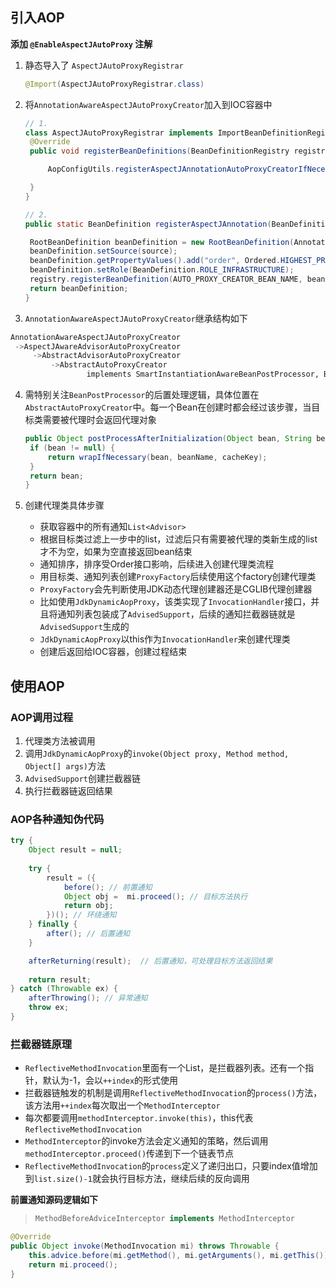 ## 引入AOP

**添加 `@EnableAspectJAutoProxy` 注解**

1. 静态导入了 `AspectJAutoProxyRegistrar`

   ```java
   @Import(AspectJAutoProxyRegistrar.class) 
   ```

2. 将`AnnotationAwareAspectJAutoProxyCreator`加入到IOC容器中

   ```Java
   // 1. 
   class AspectJAutoProxyRegistrar implements ImportBeanDefinitionRegistrar {
   	@Override
   	public void registerBeanDefinitions(BeanDefinitionRegistry registry) {
   
   		AopConfigUtils.registerAspectJAnnotationAutoProxyCreatorIfNecessary(registry);
   
   	}
   }
   
   // 2.
   public static BeanDefinition registerAspectJAnnotation(BeanDefinitionRegistry registry) {
   
   	RootBeanDefinition beanDefinition = new RootBeanDefinition(AnnotationAwareAspectJAutoProxyCreator.class);
   	beanDefinition.setSource(source);
   	beanDefinition.getPropertyValues().add("order", Ordered.HIGHEST_PRECEDENCE);
   	beanDefinition.setRole(BeanDefinition.ROLE_INFRASTRUCTURE);
   	registry.registerBeanDefinition(AUTO_PROXY_CREATOR_BEAN_NAME, beanDefinition);
   	return beanDefinition;
   }
   ```

3.  `AnnotationAwareAspectJAutoProxyCreator`继承结构如下

   ```Python
   AnnotationAwareAspectJAutoProxyCreator
   	->AspectJAwareAdvisorAutoProxyCreator
   		->AbstractAdvisorAutoProxyCreator
   			->AbstractAutoProxyCreator
   					implements SmartInstantiationAwareBeanPostProcessor, BeanFactoryAware
   ```

4. 需特别关注`BeanPostProcessor`的后置处理逻辑，具体位置在`AbstractAutoProxyCreator`中。每一个Bean在创建时都会经过该步骤，当目标类需要被代理时会返回代理对象

   ``` java
   public Object postProcessAfterInitialization(Object bean, String beanName) {
   	if (bean != null) {
   		return wrapIfNecessary(bean, beanName, cacheKey);
   	}
   	return bean;
   }
   ```

5. 创建代理类具体步骤

   - 获取容器中的所有通知`List<Advisor>`
   - 根据目标类过滤上一步中的list，过滤后只有需要被代理的类新生成的list才不为空，如果为空直接返回bean结束
   - 通知排序，排序受Order接口影响，后续进入创建代理类流程
   - 用目标类、通知列表创建`ProxyFactory`后续使用这个factory创建代理类
   - `ProxyFactory`会先判断使用JDK动态代理创建器还是CGLIB代理创建器
   - 比如使用`JdkDynamicAopProxy`，该类实现了`InvocationHandler`接口，并且将通知列表包装成了`AdvisedSupport`，后续的通知拦截器链就是`AdvisedSupport`生成的
   - `JdkDynamicAopProxy`以this作为`InvocationHandler`来创建代理类
   - 创建后返回给IOC容器，创建过程结束

## 使用AOP

### AOP调用过程

1. 代理类方法被调用
2. 调用`JdkDynamicAopProxy`的`invoke(Object proxy, Method method, Object[] args)`方法
3. `AdvisedSupport`创建拦截器链
4. 执行拦截器链返回结果

### AOP各种通知伪代码

``` java
try {
    Object result = null;
    
	try {
		result = ({
			before(); // 前置通知
			Object obj =  mi.proceed(); // 目标方法执行
			return obj;
		})(); // 环绕通知
	} finally {
		after(); // 后置通知
	}

	afterReturning(result);  // 后置通知，可处理目标方法返回结果
	
	return result;
} catch (Throwable ex) {
	afterThrowing(); // 异常通知
	throw ex;
}
```

### 拦截器链原理

- `ReflectiveMethodInvocation`里面有一个List，是拦截器列表。还有一个指针，默认为-1，会以`++index`的形式使用
- 拦截器链触发的机制是调用`ReflectiveMethodInvocation`的`process()`方法，该方法用`++index`每次取出一个`MethodInterceptor`
- 每次都要调用`methodInterceptor.invoke(this)`，this代表`ReflectiveMethodInvocation`
- `MethodInterceptor`的invoke方法会定义通知的策略，然后调用`methodInterceptor.proceed()`传递到下一个链表节点
- `ReflectiveMethodInvocation`的`process`定义了递归出口，只要index值增加到`list.size()-1`就会执行目标方法，继续后续的反向调用

**前置通知源码逻辑如下**

> ```java
> MethodBeforeAdviceInterceptor implements MethodInterceptor
> ```

``` java
@Override
public Object invoke(MethodInvocation mi) throws Throwable {
    this.advice.before(mi.getMethod(), mi.getArguments(), mi.getThis());
    return mi.proceed();
}
```

